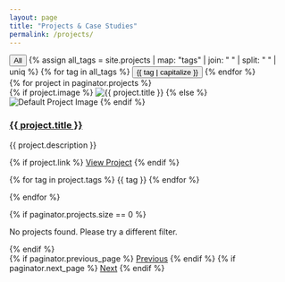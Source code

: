 ```yaml
---
layout: page
title: "Projects & Case Studies"
permalink: /projects/
---
```


<!-- Filtering Buttons -->
<div class="filter-buttons">
  <button class="filter-button btn" data-filter="all" aria-label="Show all projects">All</button>
  {% assign all_tags = site.projects | map: "tags" | join: " " | split: " " | uniq %}
  {% for tag in all_tags %}
    <button class="filter-button btn" data-filter="{{ tag | downcase }}" aria-label="Filter projects by {{ tag | capitalize }}">{{ tag | capitalize }}</button>
  {% endfor %}
</div>

<!-- Project Grid -->
<div class="project-grid">
  {% for project in paginator.projects %}
    <div class="project-item" data-tags="{{ project.tags | join: ' ' | downcase }}">
      {% if project.image %}
        <img src="{{ project.image | relative_url }}" alt="{{ project.title }}">
      {% else %}
        <img src="/assets/images/default-project.png" alt="Default Project Image">
      {% endif %}
      <h3><a href="{{ project.url | relative_url }}" aria-label="View details about {{ project.title }}">{{ project.title }}</a></h3>
      <p>{{ project.description }}</p>
      {% if project.link %}
        <a href="{{ project.link }}" class="btn" target="_blank" aria-label="Visit {{ project.title }}">View Project</a>
      {% endif %}
      <p>
        {% for tag in project.tags %}
          <span class="tag">{{ tag }}</span>
        {% endfor %}
      </p>
    </div>
  {% endfor %}
</div>

<!-- No Projects Found Message -->
{% if paginator.projects.size == 0 %}
  <p>No projects found. Please try a different filter.</p>
{% endif %}

<!-- Pagination -->
<nav class="pagination">
  {% if paginator.previous_page %}
    <a href="{{ paginator.previous_page_path | relative_url }}" class="btn" aria-label="Go to previous page">Previous</a>
  {% endif %}
  {% if paginator.next_page %}
    <a href="{{ paginator.next_page_path | relative_url }}" class="btn" aria-label="Go to next page">Next</a>
  {% endif %}
</nav>

<!-- Include the filtering script -->
<script src="/assets/js/filter.js"></script>
